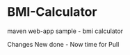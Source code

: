 BMI-Calculator
==============

maven web-app sample - bmi calculator

Changes New done - Now time for Pull 

